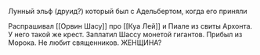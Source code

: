 Лунный эльф (друид?) который был с Адельбертом, когда его приняли

Распрашивал [[Орвин Шасу]] про [[Куа Лей]]  и Пиале из свиты Архонта.
У него такой же крест. Заплатил Шассу монетой гигантов. Прибыл из Морока. Не любит священников.
ЖЕНЩИНА?